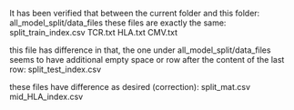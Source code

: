 It has been verified that between the current folder and this folder:
all_model_split/data_files
these files are exactly the same:
split_train_index.csv
TCR.txt
HLA.txt
CMV.txt

this file has difference in that, the one under
all_model_split/data_files
seems to have additional empty space or row after the content of the last row:
split_test_index.csv

these files have difference as desired (correction):
split_mat.csv
mid_HLA_index.csv